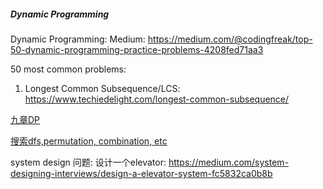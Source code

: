##### Dynamic Programming
Dynamic Programming: Medium: 
https://medium.com/@codingfreak/top-50-dynamic-programming-practice-problems-4208fed71aa3

50 most common problems:
1. Longest Common Subsequence/LCS: https://www.techiedelight.com/longest-common-subsequence/

[九章DP](https://drive.google.com/drive/folders/1HAUd0oqpNJisD6J1fFF4NpY7VPbI7h47)

[搜索dfs,permutation, combination, etc](https://drive.google.com/drive/folders/10cZgNYy6oo9ujMpaBvkrilCVo8GEJA3Phttps://drive.google.com/drive/folders/10cZgNYy6oo9ujMpaBvkrilCVo8GEJA3P)

system design 问题: 设计一个elevator: https://medium.com/system-designing-interviews/design-a-elevator-system-fc5832ca0b8b
